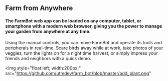 ## Farm from Anywhere

#### The FarmBot web app can be loaded on any computer, tablet, or smartphone with a modern web browser, giving you the power to manage your garden from anywhere at any time.

Using the manual controls, you can move FarmBot and operate its tools and peripherals in real-time. Scare birds away while at work, take photos of your veggies, turn the lights on for a night time harvest, or simply impress your friends and neighbors with a quick demo.

<img style="float:left; width:200px;" src="https://github.com/utmdev/farm_bot/blob/master/add_plant.png"
